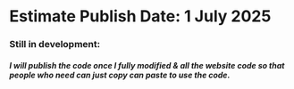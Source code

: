 
# Estimate Publish Date: 1 July 2025

### Still in development: 

##### I will publish the code once I fully modified & all the website code so that people who need can just copy can paste to use the code.
